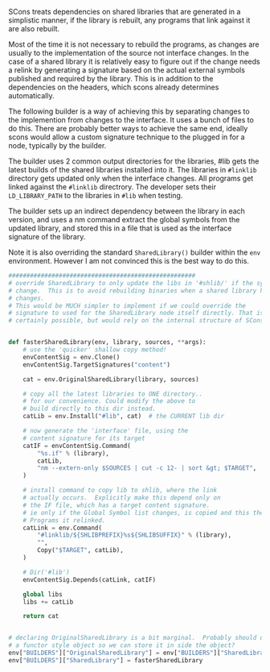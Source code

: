 
SCons treats dependencies on shared libraries that are generated in a simplistic manner, if the library is rebuilt, any programs that link against it are also rebuilt. 

Most of the time it is not necessary to rebuild the programs, as changes are usually to the implementation of the source not interface changes.  In the case of a shared library it is relatively easy to figure out if the change needs a relink by generating a signature based on the actual external symbols published and required by the library.  This is in addition to the dependencies on the headers, which scons already determines automatically. 

The following builder is a way of achieving this by separating changes to the implemention from changes to the interface.  It uses a bunch of files to do this.  There are probably better ways to achieve the same end, ideally scons would allow a custom signature technique to the plugged in for a node, typically by the builder. 

The builder uses 2 common output directories for the libraries, #lib gets the latest builds of the shared libraries installed into it.  The libraries in `#linklib` directory gets updated only when the interface changes.  All programs get linked against the `#linklib` directrory.  The developer sets their `LD_LIBRARY_PATH` to the libraries in `#lib` when testing. 

The builder sets up an indirect dependency between the library in each version, and uses a nm command extract the global symbols from the updated library, and stored this in a file that is used as the interface signature of the library. 

Note it is also overriding the standard `SharedLibrary()` builder within the `env` environment. However I am not convinced this is the best way to do this. 


```python
####################################################
# override SharedLibrary to only update the libs in '#shlib/' if the symbols
# change.  This is to avoid rebuilding binaries when a shared library has
# changes.
# This would be MUCH simpler to implement if we could override the
# signature to used for the SharedLibrary node itself directly. That is
# certainly possible, but would rely on the internal structure of SCons.


def fasterSharedLibrary(env, library, sources, **args):
    # use the 'quicker' shallow copy method!
    envContentSig = env.Clone()
    envContentSig.TargetSignatures("content")

    cat = env.OriginalSharedLibrary(library, sources)

    # copy all the latest libraries to ONE directory..
    # for our convenience. Could modify the above to
    # build directly to this dir instead.
    catLib = env.Install("#lib", cat)  # the CURRENT lib dir

    # now generate the 'interface' file, using the
    # content signature for its target
    catIF = envContentSig.Command(
        "%s.if" % (library),
        catLib,
        "nm --extern-only $SOURCES | cut -c 12- | sort &gt; $TARGET",
    )

    # install command to copy lib to shlib, where the link
    # actually occurs.  Explicitly make this depend only on
    # the IF file, which has a target content signature.
    # ie only if the Global Symbol list changes, is copied and this the
    # Programs it relinked.
    catLink = env.Command(
        "#linklib/${SHLIBPREFIX}%s${SHLIBSUFFIX}" % (library),
        "",
        Copy("$TARGET", catLib),
    )

    # Dir('#lib')
    envContentSig.Depends(catLink, catIF)

    global libs
    libs += catLib

    return cat


# declaring OriginalSharedLibrary is a bit marginal.  Probably should use
# a functor style object so we can store it in side the object?
env["BUILDERS"]["OriginalSharedLibrary"] = env["BUILDERS"]["SharedLibrary"]
env["BUILDERS"]["SharedLibrary"] = fasterSharedLibrary
```
